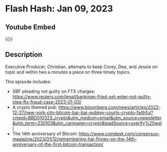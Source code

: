 # Flash Hash: Jan 09, 2023





## Youtube Embed
{{<youtube fy46Dp6FP0g>}}

## Description
Executive Producer, Christian, attempts to keep Corey, Dee, and Jessie on topic and within two a minutes a piece on three timely topics.

This episode includes:
 - SBF pleading not guilty on FTX charges: 
https://www.reuters.com/legal/bankman-fried-set-enter-not-guilty-plea-ftx-fraud-case-2023-01-03/
 - A crypto themed pub: 
https://www.bloomberg.com/news/articles/2022-12-27/new-york-city-bitcoin-bar-bar-pubkey-courts-crypto-faithful?cmpid=BBD010323_crypto&utm_medium=email&utm_source=newsletter&utm_term=230103&utm_campaign=crypto&leadSource=uverify%20wall
 - The 14th anniversary of Bitcoin:
https://www.coindesk.com/consensus-magazine/2023/01/12/remembering-hal-finney-on-the-14th-anniversary-of-the-first-bitcoin-transaction/
